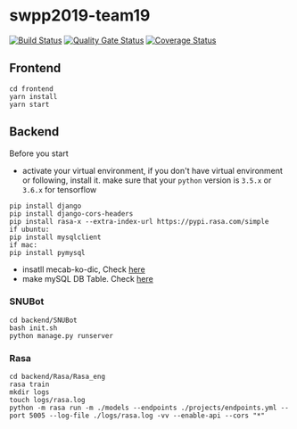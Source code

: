 # swpp2019-team19

[![Build Status](https://travis-ci.com/swsnu/swpp2019-team19.svg?branch=master)](https://travis-ci.com/swsnu/swpp2019-team19)
[![Quality Gate Status](https://sonarcloud.io/api/project_badges/measure?project=swsnu_swpp2019-team19&metric=alert_status)](https://sonarcloud.io/dashboard?id=swsnu_swpp2019-team19)
[![Coverage Status](https://coveralls.io/repos/github/swsnu/swpp2019-team19/badge.svg?branch=master)](https://coveralls.io/github/swsnu/swpp2019-team19?branch=master)



## Frontend
```
cd frontend
yarn install
yarn start
```


## Backend
Before you start
* activate your virtual environment, if you don't have virtual environment or following, install it.
make sure that your `python` version is `3.5.x` or `3.6.x` for tensorflow
```
pip install django
pip install django-cors-headers
pip install rasa-x --extra-index-url https://pypi.rasa.com/simple
if ubuntu:
pip install mysqlclient
if mac:
pip install pymysql
```
* insatll mecab-ko-dic, Check [here](https://bitbucket.org/eunjeon/mecab-ko-dic/src/master/)
* make mySQL DB Table. Check [here](https://github.com/swsnu/swpp2019-team19/blob/master/DB.md)



### SNUBot
```
cd backend/SNUBot
bash init.sh
python manage.py runserver
```

### Rasa
```
cd backend/Rasa/Rasa_eng
rasa train
mkdir logs
touch logs/rasa.log
python -m rasa run -m ./models --endpoints ./projects/endpoints.yml --port 5005 --log-file ./logs/rasa.log -vv --enable-api --cors "*"
```
